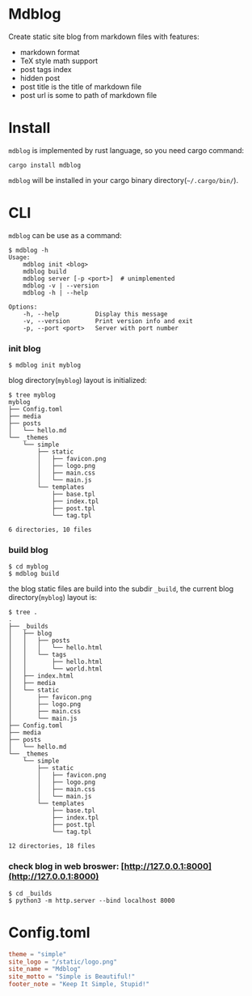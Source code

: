 # Mdblog

Create static site blog from markdown files with features:

* markdown format
* TeX style math support
* post tags index
* hidden post
* post title is the title of markdown file
* post url is some to path of markdown file


# Install

`mdblog` is implemented by rust language, so you need cargo command:

```
cargo install mdblog
```

`mdblog` will be installed in your cargo binary directory(`~/.cargo/bin/`).


# CLI

`mdblog` can be use as a command:

```
$ mdblog -h
Usage:
    mdblog init <blog>
    mdblog build
    mdblog server [-p <port>]  # unimplemented
    mdblog -v | --version
    mdblog -h | --help

Options:
    -h, --help          Display this message
    -v, --version       Print version info and exit
    -p, --port <port>   Server with port number
```

### init blog

```
$ mdblog init myblog
```

blog directory(`myblog`) layout is initialized:

```
$ tree myblog
myblog
├── Config.toml
├── media
├── posts
│   └── hello.md
└── _themes
    └── simple
        ├── static
        │   ├── favicon.png
        │   ├── logo.png
        │   ├── main.css
        │   └── main.js
        └── templates
            ├── base.tpl
            ├── index.tpl
            ├── post.tpl
            └── tag.tpl

6 directories, 10 files
```


### build blog

```
$ cd myblog
$ mdblog build
```

the blog static files are build into the subdir `_build`, the current blog directory(`myblog`) layout is:

```
$ tree .
.
├── _builds
│   ├── blog
│   │   ├── posts
│   │   │   └── hello.html
│   │   └── tags
│   │       ├── hello.html
│   │       └── world.html
│   ├── index.html
│   ├── media
│   └── static
│       ├── favicon.png
│       ├── logo.png
│       ├── main.css
│       └── main.js
├── Config.toml
├── media
├── posts
│   └── hello.md
└── _themes
    └── simple
        ├── static
        │   ├── favicon.png
        │   ├── logo.png
        │   ├── main.css
        │   └── main.js
        └── templates
            ├── base.tpl
            ├── index.tpl
            ├── post.tpl
            └── tag.tpl

12 directories, 18 files
```

### check blog in web broswer: [http://127.0.0.1:8000](http://127.0.0.1:8000)

```
$ cd _builds
$ python3 -m http.server --bind localhost 8000
```


# Config.toml

```toml
theme = "simple"
site_logo = "/static/logo.png"
site_name = "Mdblog"
site_motto = "Simple is Beautiful!"
footer_note = "Keep It Simple, Stupid!"
```
